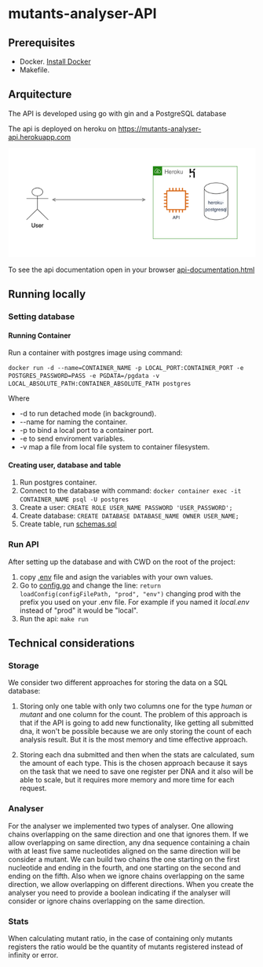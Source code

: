 # mutants-analyser-API

## Prerequisites

* Docker. [Install Docker](https://www.docker.com/get-started)
* Makefile.

## Arquitecture
The API is developed using go with gin and a PostgreSQL database

The api is deployed on heroku on https://mutants-analyser-api.herokuapp.com

![Architecture diagram](architecture.png "Title")

To see the api documentation open in your browser [api-documentation.html](api-documentaion.html)

## Running locally
### Setting database

#### Running Container
Run a container with postgres image using command:

    docker run -d --name=CONTAINER_NAME -p LOCAL_PORT:CONTAINER_PORT -e POSTGRES_PASSWORD=PASS -e PGDATA=/pgdata -v LOCAL_ABSOLUTE_PATH:CONTAINER_ABSOLUTE_PATH postgres
Where
* -d to run detached mode (in background).
* --name for naming the container.
* -p to bind a local port to a container port.
* -e to send enviroment variables.
* -v map a file from local file system to container filesystem.

#### Creating user, database and table
1. Run postgres container.
2. Connect to the database with command: `docker container exec -it CONTAINER_NAME psql -U postgres
`
3. Create a user: `CREATE ROLE USER_NAME PASSWORD 'USER_PASSWORD';`
4. Create database: `CREATE DATABASE DATABASE_NAME OWNER USER_NAME;`
5. Create table, run [schemas.sql](internal/platform/databases/postgres/schemas.sql)

### Run API

After setting up the database and with CWD on the root of the project:
 1. copy [.env](.env) file and asign the variables with your own values.
 2. Go to [config.go](internal/platform/config/config.go) and change the line:
    `return loadConfig(configFilePath, "prod", "env")` changing prod with the prefix you used on your .env file.
    For example if you named it *local.env* instead of "prod" it would be "local".
 3. Run the api: `make run`


## Technical considerations

### Storage

We consider two different approaches for storing the data on a SQL database:

1. Storing only one table with only two columns one for the type *human* or *mutant* and one column for the count.
    The problem of this approach is that if the API is going to add new functionality, like getting all submitted dna,
    it won't be possible because we are only storing the count of each analysis result. But it is the most 
    memory and time effective approach. 

2. Storing each dna submitted and then when the stats are calculated, sum the amount of each type.
   This is the chosen approach because it says on the task that we need to save one register per DNA and it also will be able to scale,
    but it requires more memory and more time for each request.
   

### Analyser

For the analyser we implemented two types of analyser.
One allowing chains overlapping on the same direction and one that ignores them.
If we allow overlapping on same direction, any dna sequence containing a chain with at least five same nucleotides aligned on the same direction will be consider a mutant.
We can build two chains the one starting on the first nucleotide and ending in the fourth, and one starting on the second and ending on the fifth.
Also when we ignore chains overlapping on the same direction, we allow overlapping on different directions.
When you create the analyser you need to provide a boolean indicating if the analyser will consider or ignore chains overlapping on the same direction.


### Stats

When calculating mutant ratio, in the case of containing only mutants registers the ratio would be the quantity of mutants registered instead of infinity or error.